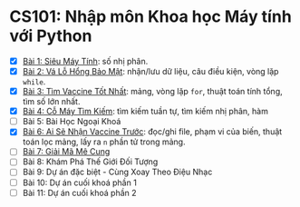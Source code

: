 # CS101: Nhập môn Khoa học Máy tính với Python

- [x] [Bài 1: Siêu Máy Tính](Lesson01.md): số nhị phân.
- [x] [Bài 2: Vá Lỗ Hổng Bảo Mật](Lesson02.md): nhận/lưu dữ liệu, câu điều kiện, vòng lặp `while`.
- [x] [Bài 3: Tìm Vaccine Tốt Nhất](Lesson03.md): mảng, vòng lặp `for`, thuật toán tính tổng, tìm số lớn nhất.
- [x] [Bài 4: Cỗ Máy Tìm Kiếm](Lesson04.md): tìm kiếm tuần tự, tìm kiếm nhị phân, hàm
- [ ] Bài 5: Bài Học Ngoại Khoá
- [x] [Bài 6: Ai Sẽ Nhận Vaccine Trước](Lesson06.md): đọc/ghi file, phạm vi của biến, thuật toán lọc mảng, lấy ra `n` phần tử trong mảng.
- [ ] [Bài 7: Giải Mã Mê Cung](Lesson07.md)
- [ ] Bài 8: Khám Phá Thế Giới Đối Tượng
- [ ] Bài 9: Dự án đặc biệt - Cùng Xoay Theo Điệu Nhạc
- [ ] Bài 10: Dự án cuối khoá phần 1
- [ ] Bài 11: Dự án cuối khoá phần 2